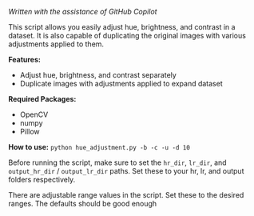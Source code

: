 *Written with the assistance of GitHub Copilot*

This script allows you easily adjust hue, brightness, and contrast in a dataset. It is also capable of duplicating the original images with various adjustments applied to them.

**Features:**

* Adjust hue, brightness, and contrast separately
* Duplicate images with adjustments applied to expand dataset

**Required Packages:**
* OpenCV
* numpy
* Pillow

**How to use:** `python hue_adjustment.py -b -c -u -d 10`

Before running the script, make sure to set the `hr_dir`, `lr_dir`, and `output_hr_dir` / `output_lr_dir` paths. Set these to your hr, lr, and output folders respectively.

There are adjustable range values in the script. Set these to the desired ranges. The defaults should be good enough
